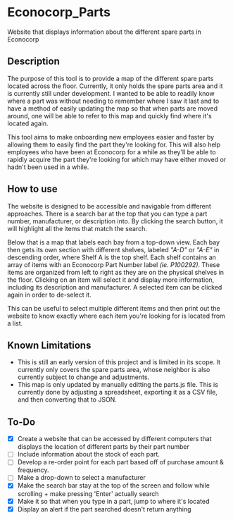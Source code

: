 # Econocorp_Parts
 Website that displays information about the different spare parts in Econocorp

## Description

The purpose of this tool is to provide a map of the different spare parts located across the floor. Currently, it only holds the spare parts area and it is currently still under development. I wanted to be able to readily know where a part was without needing to remember where I saw it last and to have a method of easily updating the map so that when parts are moved around, one will be able to refer to this map and quickly find where it's located again.

This tool aims to make onboarding new employees easier and faster by allowing them to easily find the part they're looking for. This will also help employees who have been at Econocorp for a while as they'll be able to rapidly acquire the part they're looking for which may have either moved or hadn't been used in a while.

## How to use

The website is designed to be accessible and navigable from different approaches. There is a search bar at the top that you can type a part number, manufacturer, or description into. By clicking the search button, it will highlight all the items that match the search. 

Below that is a map that labels each bay from a top-down view. Each bay then gets its own section with different shelves, labeled *"A-D"* or *"A-E"* in descending order, where Shelf A is the top shelf. Each shelf contains an array of items with an Econocorp Part Number label *(ie. P100292)*. These items are organized from left to right as they are on the physical shelves in the floor. Clicking on an item will select it and display more information, including its description and manufacturer. A selected item can be clicked again in order to de-select it.

This can be useful to select multiple different items and then print out the website to know exactly where each item you're looking for is located from a list.

## Known Limitations

- This is still an early version of this project and is limited in its scope. It currently only covers the spare parts area, whose neighbor is also currently subject to change and adjustments.
- This map is only updated by manually editting the parts.js file. This is currently done by adjusting a spreadsheet, exporting it as a CSV file, and then converting that to JSON.

## To-Do

- [x] Create a website that can be accessed by different computers that displays the location of different parts by their part number
- [ ] Include information about the stock of each part.
- [ ] Develop a re-order point for each part based off of purchase amount & frequency.
- [ ] Make a drop-down to select a manufacturer
- [x] Make the search bar stay at the top of the screen and follow while scrolling + make pressing 'Enter' actually search
- [x] Make it so that when you type in a part, jump to where it's located
- [x] Display an alert if the part searched doesn't return anything